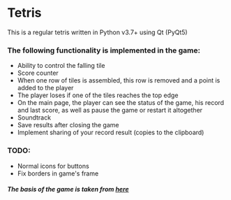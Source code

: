 # Tetris
This is a regular tetris written in Python v3.7+ using Qt (PyQt5)

### The following functionality is implemented in the game:
- Ability to control the falling tile
- Score counter
- When one row of tiles is assembled, this row is removed and a point is added to the player
- The player loses if one of the tiles reaches the top edge
- On the main page, the player can see the status of the game, his record and last score, as well as pause the game or restart it altogether
- Soundtrack
- Save results after closing the game
- Implement sharing of your record result (copies to the clipboard)

### TODO:
- Normal icons for buttons
- Fix borders in game's frame

##### The basis of the game is taken from [here](https://zetcode.com/gui/pyqt5/tetris/)
